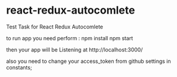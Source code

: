 # react-redux-autocomlete
Test Task for React Redux Autocomlete

to run app you need perform :
npm install
npm start

then your app will be Listening at http://localhost:3000/

also you need to change your access_token from github settings in constants;